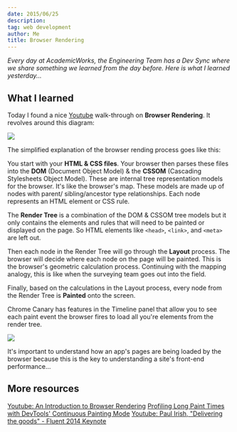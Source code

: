 ```yaml
---
date: 2015/06/25
description:
tag: web development
author: Me
title: Browser Rendering
---
```


_Every day at AcademicWorks, the Engineering Team has a Dev Sync where we share something we learned from the day before. Here is what I learned yesterday..._

## What I learned

Today I found a nice [Youtube](https://www.youtube.com/watch?v=n1cKlKM3jYI) walk-through on **Browser Rendering**. It revolves around this diagram:

![](/public/images/browser-rendering.png)

The simplified explanation of the browser rending process goes like this:

You start with your **HTML & CSS files**. Your browser then parses these files into the **DOM** (Document Object Model) & the **CSSOM** (Cascading Stylesheets Object Model). These are internal tree representation models for the browser. It's like the browser's map. These models are made up of nodes with parent/ sibling/ancestor type relationships. Each node represents an HTML element or CSS rule.

The **Render Tree** is a combination of the DOM & CSSOM tree models but it only contains the elements and rules that will need to be painted or displayed on the page. So HTML elements like `<head>`, `<link>`, and `<meta>` are left out.

Then each node in the Render Tree will go through the **Layout** process. The browser will decide where each node on the page will be painted. This is the browser's geometric calculation process. Continuing with the mapping analogy, this is like when the surveying team goes out into the field.

Finally, based on the calculations in the Layout process, every node from the Render Tree is **Painted** onto the screen.

Chrome Canary has features in the Timeline panel that allow you to see each paint event the browser fires to load all you're elements from the render tree.

![](/public/images/chrome-canary.png)

It's important to understand how an app's pages are being loaded by the browser because this is the key to understanding a site's front-end performance...

## More resources

[Youtube: An Introduction to Browser Rendering](https://www.youtube.com/watch?v=n1cKlKM3jYI)
[Profiling Long Paint Times with DevTools' Continuous Painting Mode](https://developers.google.com/web/updates/2013/02/Profiling-Long-Paint-Times-with-DevTools-Continuous-Painting-Mode?hl=en)
[Youtube: Paul Irish, "Delivering the goods" - Fluent 2014 Keynote](https://www.youtube.com/watch?v=R8W_6xWphtw)
